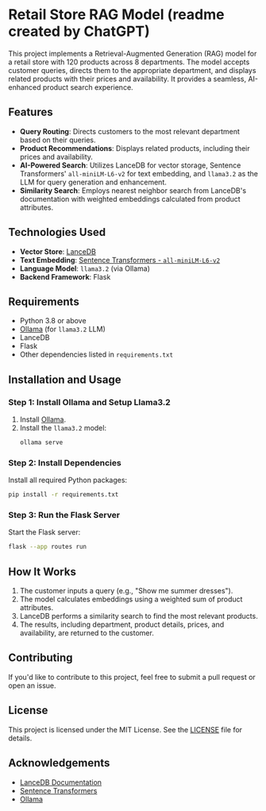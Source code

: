
# Retail Store RAG Model (readme created by ChatGPT)

This project implements a Retrieval-Augmented Generation (RAG) model for a retail store with 120 products across 8 departments. The model accepts customer queries, directs them to the appropriate department, and displays related products with their prices and availability. It provides a seamless, AI-enhanced product search experience.

## Features
- **Query Routing**: Directs customers to the most relevant department based on their queries.
- **Product Recommendations**: Displays related products, including their prices and availability.
- **AI-Powered Search**: Utilizes LanceDB for vector storage, Sentence Transformers' `all-miniLM-L6-v2` for text embedding, and `llama3.2` as the LLM for query generation and enhancement.
- **Similarity Search**: Employs nearest neighbor search from LanceDB's documentation with weighted embeddings calculated from product attributes.

## Technologies Used
- **Vector Store**: [LanceDB](https://lancedb.ai)
- **Text Embedding**: [Sentence Transformers - `all-miniLM-L6-v2`](https://www.sbert.net/)
- **Language Model**: `llama3.2` (via Ollama)
- **Backend Framework**: Flask

## Requirements
- Python 3.8 or above
- [Ollama](https://ollama.com/) (for `llama3.2` LLM)
- LanceDB
- Flask
- Other dependencies listed in `requirements.txt`

## Installation and Usage

### Step 1: Install Ollama and Setup Llama3.2
1. Install [Ollama](https://ollama.com/).
2. Install the `llama3.2` model:
   ```bash
   ollama serve
   ```

### Step 2: Install Dependencies
Install all required Python packages:
```bash
pip install -r requirements.txt
```

### Step 3: Run the Flask Server
Start the Flask server:
```bash
flask --app routes run
```

## How It Works
1. The customer inputs a query (e.g., "Show me summer dresses").
2. The model calculates embeddings using a weighted sum of product attributes.
3. LanceDB performs a similarity search to find the most relevant products.
4. The results, including department, product details, prices, and availability, are returned to the customer.

## Contributing
If you'd like to contribute to this project, feel free to submit a pull request or open an issue.

## License
This project is licensed under the MIT License. See the [LICENSE](LICENSE) file for details.

## Acknowledgements
- [LanceDB Documentation](https://lancedb.ai/docs)
- [Sentence Transformers](https://www.sbert.net/)
- [Ollama](https://ollama.com/)